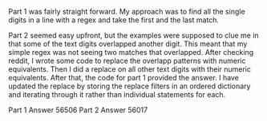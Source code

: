 Part 1 was fairly straight forward. My approach was to find all the single digits in a line with a regex and take the first and the last match.

Part 2 seemed easy upfront, but the examples were supposed to clue me in that some of the text digits overlapped another digit. This meant that my simple regex was not seeing two matches that overlapped. After checking reddit, I wrote some code to replace the overlapp patterns with numeric equivalents. Then I did a replace on all other text digits with their numeric equivalents. After that, the code for part 1 provided the answer. I have updated the replace by storing the replace filters in an ordered dictionary and iterating through it rather than individual statements for each.

Part 1 Answer 56506
Part 2 Answer 56017
